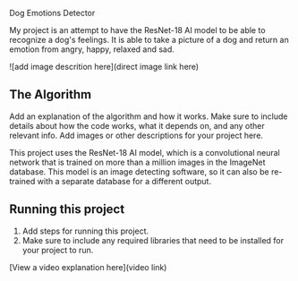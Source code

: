 Dog Emotions Detector

My project is an attempt to have the ResNet-18 AI model to be able to recognize a dog's feelings. It is able to take a picture of a dog and return an emotion from angry, happy, relaxed and sad.
 
![add image descrition here](direct image link here)

## The Algorithm

Add an explanation of the algorithm and how it works. Make sure to include details about how the code works, what it depends on, and any other relevant info. Add images or other descriptions for your project here. 

This project uses the ResNet-18 AI model, which is a convolutional neural network that is trained on more than a million images in the ImageNet database. This model is an image detecting software, so it can also be re-trained with a separate database for a different output. 

## Running this project

1. Add steps for running this project.
2. Make sure to include any required libraries that need to be installed for your project to run.

[View a video explanation here](video link)
